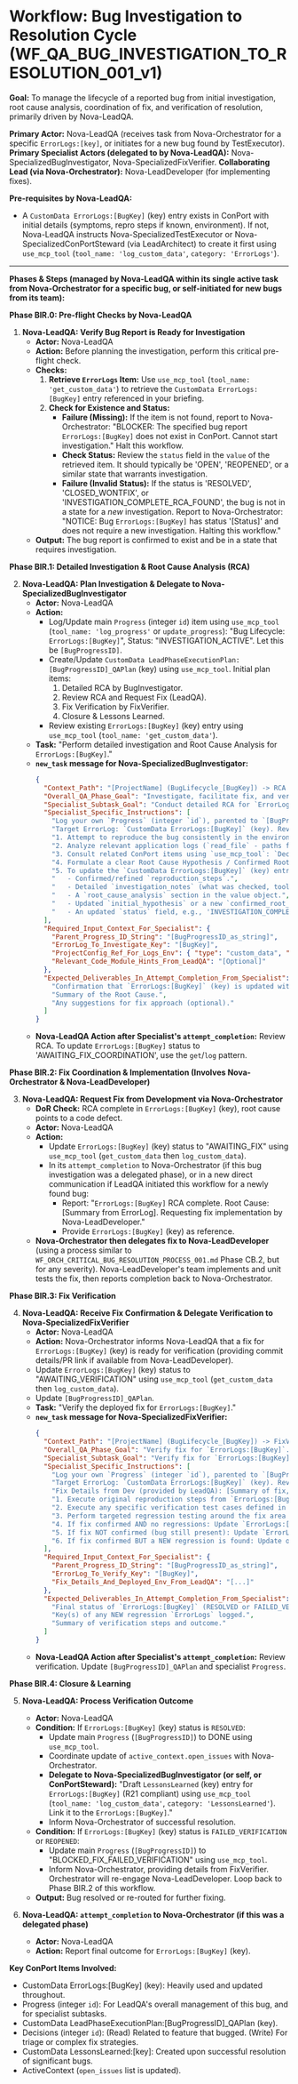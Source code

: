 # Workflow: Bug Investigation to Resolution Cycle (WF_QA_BUG_INVESTIGATION_TO_RESOLUTION_001_v1)

**Goal:** To manage the lifecycle of a reported bug from initial investigation, root cause analysis, coordination of fix, and verification of resolution, primarily driven by Nova-LeadQA.

**Primary Actor:** Nova-LeadQA (receives task from Nova-Orchestrator for a specific `ErrorLogs:[key]`, or initiates for a new bug found by TestExecutor).
**Primary Specialist Actors (delegated to by Nova-LeadQA):** Nova-SpecializedBugInvestigator, Nova-SpecializedFixVerifier.
**Collaborating Lead (via Nova-Orchestrator):** Nova-LeadDeveloper (for implementing fixes).

**Pre-requisites by Nova-LeadQA:**
- A `CustomData ErrorLogs:[BugKey]` (key) entry exists in ConPort with initial details (symptoms, repro steps if known, environment). If not, Nova-LeadQA instructs Nova-SpecializedTestExecutor or Nova-SpecializedConPortSteward (via LeadArchitect) to create it first using `use_mcp_tool` (`tool_name: 'log_custom_data'`, `category: 'ErrorLogs'`).

---

**Phases & Steps (managed by Nova-LeadQA within its single active task from Nova-Orchestrator for a specific bug, or self-initiated for new bugs from its team):**

**Phase BIR.0: Pre-flight Checks by Nova-LeadQA**

1.  **Nova-LeadQA: Verify Bug Report is Ready for Investigation**
    *   **Actor:** Nova-LeadQA
    *   **Action:** Before planning the investigation, perform this critical pre-flight check.
    *   **Checks:**
        1.  **Retrieve `ErrorLogs` Item:** Use `use_mcp_tool` (`tool_name: 'get_custom_data'`) to retrieve the `CustomData ErrorLogs:[BugKey]` entry referenced in your briefing.
        2.  **Check for Existence and Status:**
            - **Failure (Missing):** If the item is not found, report to Nova-Orchestrator: "BLOCKER: The specified bug report `ErrorLogs:[BugKey]` does not exist in ConPort. Cannot start investigation." Halt this workflow.
            - **Check Status:** Review the `status` field in the `value` of the retrieved item. It should typically be 'OPEN', 'REOPENED', or a similar state that warrants investigation.
            - **Failure (Invalid Status):** If the status is 'RESOLVED', 'CLOSED_WONTFIX', or 'INVESTIGATION_COMPLETE_RCA_FOUND', the bug is not in a state for a *new* investigation. Report to Nova-Orchestrator: "NOTICE: Bug `ErrorLogs:[BugKey]` has status '[Status]' and does not require a new investigation. Halting this workflow."
    *   **Output:** The bug report is confirmed to exist and be in a state that requires investigation.

**Phase BIR.1: Detailed Investigation & Root Cause Analysis (RCA)**

2.  **Nova-LeadQA: Plan Investigation & Delegate to Nova-SpecializedBugInvestigator**
    *   **Actor:** Nova-LeadQA
    *   **Action:**
        *   Log/Update main `Progress` (integer `id`) item using `use_mcp_tool` (`tool_name: 'log_progress'` or `update_progress`): "Bug Lifecycle: `ErrorLogs:[BugKey]`", Status: "INVESTIGATION_ACTIVE". Let this be `[BugProgressID]`.
        *   Create/Update `CustomData LeadPhaseExecutionPlan:[BugProgressID]_QAPlan` (key) using `use_mcp_tool`. Initial plan items:
            1.  Detailed RCA by BugInvestigator.
            2.  Review RCA and Request Fix (LeadQA).
            3.  Fix Verification by FixVerifier.
            4.  Closure & Lessons Learned.
        *   Review existing `ErrorLogs:[BugKey]` (key) entry using `use_mcp_tool` (`tool_name: 'get_custom_data'`).
    *   **Task:** "Perform detailed investigation and Root Cause Analysis for `ErrorLogs:[BugKey]`."
    *   **`new_task` message for Nova-SpecializedBugInvestigator:**
        ```json
        {
          "Context_Path": "[ProjectName] (BugLifecycle_[BugKey]) -> RCA (BugInvestigator)",
          "Overall_QA_Phase_Goal": "Investigate, facilitate fix, and verify `ErrorLogs:[BugKey]`.",
          "Specialist_Subtask_Goal": "Conduct detailed RCA for `ErrorLogs:[BugKey]` ([Symptom_From_ErrorLog]).",
          "Specialist_Specific_Instructions": [
            "Log your own `Progress` (integer `id`), parented to `[BugProgressID]`.",
            "Target ErrorLog: `CustomData ErrorLogs:[BugKey]` (key). Review all current details using `use_mcp_tool` (`tool_name: 'get_custom_data'`).",
            "1. Attempt to reproduce the bug consistently in the environment specified in the ErrorLog or `ProjectConfig:ActiveConfig.testing_preferences.default_test_env`. Document exact steps if different from ErrorLog.",
            "2. Analyze relevant application logs (`read_file` - paths from `ProjectConfig:ActiveConfig.logging_paths` or ErrorLog), system logs, and if necessary, inspect related source code (read-only using `search_files`, `list_code_definition_names`) to identify failure points.",
            "3. Consult related ConPort items using `use_mcp_tool`: `Decisions` (integer `id`), `SystemArchitecture` (key), `APIEndpoints` (key), recent `Progress` (integer `id`) on related features that might have introduced the bug (use `get_linked_items` on ErrorLog or related features if links exist).",
            "4. Formulate a clear Root Cause Hypothesis / Confirmed Root Cause.",
            "5. To update the `CustomData ErrorLogs:[BugKey]` (key) entry: First use `get_custom_data` to retrieve the current object. Then, create a new JSON object by modifying the retrieved value. Finally, use `log_custom_data` to overwrite the entry with your updated object, which MUST include:",
            "   - Confirmed/refined `reproduction_steps`.",
            "   - Detailed `investigation_notes` (what was checked, tools used, findings).",
            "   - A `root_cause_analysis` section in the value object.",
            "   - Updated `initial_hypothesis` or a new `confirmed_root_cause` field in the value object.",
            "   - An updated `status` field, e.g., 'INVESTIGATION_COMPLETE_RCA_FOUND' or 'INVESTIGATION_BLOCKED_NEED_MORE_INFO'."
          ],
          "Required_Input_Context_For_Specialist": {
            "Parent_Progress_ID_String": "[BugProgressID_as_string]",
            "ErrorLog_To_Investigate_Key": "[BugKey]",
            "ProjectConfig_Ref_For_Logs_Env": { "type": "custom_data", "category": "ProjectConfig", "key": "ActiveConfig", "fields_needed": ["logging_paths", "testing_preferences.default_test_env"] },
            "Relevant_Code_Module_Hints_From_LeadQA": "[Optional]"
          },
          "Expected_Deliverables_In_Attempt_Completion_From_Specialist": [
            "Confirmation that `ErrorLogs:[BugKey]` (key) is updated with RCA.",
            "Summary of the Root Cause.",
            "Any suggestions for fix approach (optional)."
          ]
        }
        ```
    *   **Nova-LeadQA Action after Specialist's `attempt_completion`:** Review RCA. To update `ErrorLogs:[BugKey]` status to 'AWAITING_FIX_COORDINATION', use the `get`/`log` pattern.

**Phase BIR.2: Fix Coordination & Implementation (Involves Nova-Orchestrator & Nova-LeadDeveloper)**

3.  **Nova-LeadQA: Request Fix from Development via Nova-Orchestrator**
    *   **DoR Check:** RCA complete in `ErrorLogs:[BugKey]` (key), root cause points to a code defect.
    *   **Actor:** Nova-LeadQA
    *   **Action:**
        *   Update `ErrorLogs:[BugKey]` (key) status to "AWAITING_FIX" using `use_mcp_tool` (`get_custom_data` then `log_custom_data`).
        *   In its `attempt_completion` to Nova-Orchestrator (if this bug investigation was a delegated phase), or in a new direct communication if LeadQA initiated this workflow for a newly found bug:
            *   Report: "`ErrorLogs:[BugKey]` RCA complete. Root Cause: [Summary from ErrorLog]. Requesting fix implementation by Nova-LeadDeveloper."
            *   Provide `ErrorLogs:[BugKey]` (key) as reference.
    *   **Nova-Orchestrator then delegates fix to Nova-LeadDeveloper** (using a process similar to `WF_ORCH_CRITICAL_BUG_RESOLUTION_PROCESS_001.md` Phase CB.2, but for any severity). Nova-LeadDeveloper's team implements and unit tests the fix, then reports completion back to Nova-Orchestrator.

**Phase BIR.3: Fix Verification**

4.  **Nova-LeadQA: Receive Fix Confirmation & Delegate Verification to Nova-SpecializedFixVerifier**
    *   **Actor:** Nova-LeadQA
    *   **Action:** Nova-Orchestrator informs Nova-LeadQA that a fix for `ErrorLogs:[BugKey]` (key) is ready for verification (providing commit details/PR link if available from Nova-LeadDeveloper).
    *   Update `ErrorLogs:[BugKey]` (key) status to "AWAITING_VERIFICATION" using `use_mcp_tool` (`get_custom_data` then `log_custom_data`).
    *   Update `[BugProgressID]_QAPlan`.
    *   **Task:** "Verify the deployed fix for `ErrorLogs:[BugKey]`."
    *   **`new_task` message for Nova-SpecializedFixVerifier:**
        ```json
        {
          "Context_Path": "[ProjectName] (BugLifecycle_[BugKey]) -> FixVerification (FixVerifier)",
          "Overall_QA_Phase_Goal": "Verify fix for `ErrorLogs:[BugKey]`.",
          "Specialist_Subtask_Goal": "Verify fix for `ErrorLogs:[BugKey]` ([Symptom_From_ErrorLog]).",
          "Specialist_Specific_Instructions": [
            "Log your own `Progress` (integer `id`), parented to `[BugProgressID]`.",
            "Target ErrorLog: `CustomData ErrorLogs:[BugKey]` (key). Review original issue and RCA using `use_mcp_tool` (`tool_name: 'get_custom_data'`).",
            "Fix Details from Dev (provided by LeadQA): [Summary of fix, commit ID, deployed environment info].",
            "1. Execute original reproduction steps from `ErrorLogs:[BugKey]`. Confirm issue is GONE.",
            "2. Execute any specific verification test cases defined in the `ErrorLogs` (key) or related `TestPlans` (key).",
            "3. Perform targeted regression testing around the fix area to check for new issues.",
            "4. If fix confirmed AND no regressions: Update `ErrorLogs:[BugKey]` (key). First `get_custom_data`, then `log_custom_data` with a new value object where `status` is `RESOLVED` and you've added detailed `verification_notes` (what was tested, build version).",
            "5. If fix NOT confirmed (bug still present): Update `ErrorLogs:[BugKey]` (key) status to `FAILED_VERIFICATION` (or `REOPENED`) using the `get`/`log` pattern, adding detailed failure notes.",
            "6. If fix confirmed BUT a NEW regression is found: Update original `ErrorLogs:[BugKey]` status to `RESOLVED` with notes about the regression. Then, log the NEW regression as a separate `CustomData ErrorLogs:[new_key]` entry (R20 compliant, including `source_task_id` as your current `Progress` ID string) using `use_mcp_tool` (`tool_name: 'log_custom_data'`)."
          ],
          "Required_Input_Context_For_Specialist": {
            "Parent_Progress_ID_String": "[BugProgressID_as_string]",
            "ErrorLog_To_Verify_Key": "[BugKey]",
            "Fix_Details_And_Deployed_Env_From_LeadQA": "[...]"
          },
          "Expected_Deliverables_In_Attempt_Completion_From_Specialist": [
            "Final status of `ErrorLogs:[BugKey]` (RESOLVED or FAILED_VERIFICATION/REOPENED).",
            "Key(s) of any NEW regression `ErrorLogs` logged.",
            "Summary of verification steps and outcome."
          ]
        }
        ```
    *   **Nova-LeadQA Action after Specialist's `attempt_completion`:** Review verification. Update `[BugProgressID]_QAPlan` and specialist `Progress`.

**Phase BIR.4: Closure & Learning**

5.  **Nova-LeadQA: Process Verification Outcome**
    *   **Actor:** Nova-LeadQA
    *   **Condition:** If `ErrorLogs:[BugKey]` (key) status is `RESOLVED`:
        *   Update main `Progress` (`[BugProgressID]`) to DONE using `use_mcp_tool`.
        *   Coordinate update of `active_context.open_issues` with Nova-Orchestrator.
        *   **Delegate to Nova-SpecializedBugInvestigator (or self, or ConPortSteward):** "Draft `LessonsLearned` (key) entry for `ErrorLogs:[BugKey]` (R21 compliant) using `use_mcp_tool` (`tool_name: 'log_custom_data'`, `category: 'LessonsLearned'`). Link it to the `ErrorLogs:[BugKey]`."
        *   Inform Nova-Orchestrator of successful resolution.
    *   **Condition:** If `ErrorLogs:[BugKey]` (key) status is `FAILED_VERIFICATION` or `REOPENED`:
        *   Update main `Progress` (`[BugProgressID]`) to "BLOCKED_FIX_FAILED_VERIFICATION" using `use_mcp_tool`.
        *   Inform Nova-Orchestrator, providing details from FixVerifier. Orchestrator will re-engage Nova-LeadDeveloper. Loop back to Phase BIR.2 of this workflow.
    *   **Output:** Bug resolved or re-routed for further fixing.

6.  **Nova-LeadQA: `attempt_completion` to Nova-Orchestrator (if this was a delegated phase)**
    *   **Actor:** Nova-LeadQA
    *   **Action:** Report final outcome for `ErrorLogs:[BugKey]` (key).

**Key ConPort Items Involved:**
- CustomData ErrorLogs:[BugKey] (key): Heavily used and updated throughout.
- Progress (integer `id`): For LeadQA's overall management of this bug, and for specialist subtasks.
- CustomData LeadPhaseExecutionPlan:[BugProgressID]_QAPlan (key).
- Decisions (integer `id`): (Read) Related to feature that bugged. (Write) For triage or complex fix strategies.
- CustomData LessonsLearned:[key]: Created upon successful resolution of significant bugs.
- ActiveContext (`open_issues` list is updated).